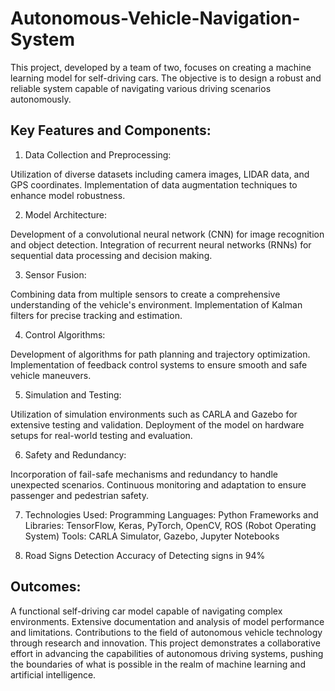# Autonomous-Vehicle-Navigation-System
This project, developed by a team of two, focuses on creating a machine learning model for self-driving cars. The objective is to design a robust and reliable system capable of navigating various driving scenarios autonomously.

## Key Features and Components:
1) Data Collection and Preprocessing:

Utilization of diverse datasets including camera images, LIDAR data, and GPS coordinates.
Implementation of data augmentation techniques to enhance model robustness.

2) Model Architecture:

Development of a convolutional neural network (CNN) for image recognition and object detection.
Integration of recurrent neural networks (RNNs) for sequential data processing and decision making.

3) Sensor Fusion:

Combining data from multiple sensors to create a comprehensive understanding of the vehicle's environment.
Implementation of Kalman filters for precise tracking and estimation.

4) Control Algorithms:

Development of algorithms for path planning and trajectory optimization.
Implementation of feedback control systems to ensure smooth and safe vehicle maneuvers.

5) Simulation and Testing:

Utilization of simulation environments such as CARLA and Gazebo for extensive testing and validation.
Deployment of the model on hardware setups for real-world testing and evaluation.

6) Safety and Redundancy:

Incorporation of fail-safe mechanisms and redundancy to handle unexpected scenarios.
Continuous monitoring and adaptation to ensure passenger and pedestrian safety.

7) Technologies Used:
Programming Languages: Python
Frameworks and Libraries: TensorFlow, Keras, PyTorch, OpenCV, ROS (Robot Operating System)
Tools: CARLA Simulator, Gazebo, Jupyter Notebooks

8) Road Signs Detection
Accuracy of Detecting signs in 94% 

## Outcomes:
A functional self-driving car model capable of navigating complex environments.
Extensive documentation and analysis of model performance and limitations.
Contributions to the field of autonomous vehicle technology through research and innovation.
This project demonstrates a collaborative effort in advancing the capabilities of autonomous driving systems, pushing the boundaries of what is possible in the realm of machine learning and artificial intelligence.
